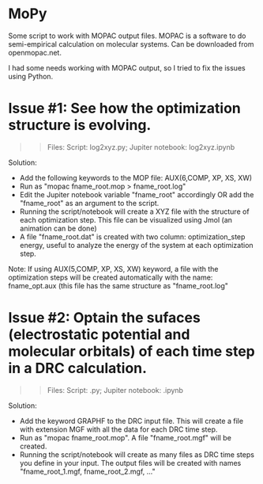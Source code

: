 # MoPy
Some script to work with MOPAC output files.
MOPAC is a software to do semi-empirical calculation on molecular systems. Can be downloaded from openmopac.net.

I had some needs working with MOPAC output, so I tried to fix the issues using Python.

# Issue #1: See how the optimization structure is evolving.
>> Files: Script: log2xyz.py; Jupiter notebook: log2xyz.ipynb

Solution:
- Add the following keywords to the MOP file: 
AUX(6,COMP, XP, XS, XW)
- Run as "mopac fname_root.mop > fname_root.log" 
- Edit the Jupiter notebook variable "fname_root" accordingly OR add the "fname_root" as an argument to the script.
- Running the script/notebook will create a XYZ file with the structure of each optimization step. This file can be visualized using Jmol (an animation can be done)
- A file "fname_root.dat" is created with two column: optimization_step energy, useful to analyze the energy of the system at each optimization step.

Note: If using AUX(5,COMP, XP, XS, XW) keyword, a file with the optimization steps will be created automatically with the name: fname_opt.aux (this file has the same structure as "fname_root.log"

# Issue #2: Optain the sufaces (electrostatic potential and molecular orbitals) of each time step in a DRC calculation.
>> Files: Script: .py; Jupiter notebook: .ipynb

Solution:
- Add the keyword GRAPHF to the DRC input file. This will create a file with extension MGF with all the data for each DRC time step.
- Run as "mopac fname_root.mop". A file "fname_root.mgf" will be created.
- Running the script/notebook will create as many files as DRC time steps you define in your input. The output files will be created with names "fname_root_1.mgf, fname_root_2.mgf, ..."

